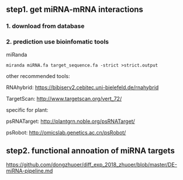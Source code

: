 ## step1. get miRNA-mRNA interactions
### 1. download from database

### 2. prediction use bioinfomatic tools
miRanda
```
miranda miRNA.fa target_sequence.fa -strict >strict.output
```
other recommended tools: 

RNAhybrid: https://bibiserv2.cebitec.uni-bielefeld.de/rnahybrid

TargetScan: http://www.targetscan.org/vert_72/

specific for plant:

psRNATarget: http://plantgrn.noble.org/psRNATarget/

psRobot: http://omicslab.genetics.ac.cn/psRobot/

## step2. functional annoation of miRNA targets
https://github.com/dongzhuoer/diff_exp_2018_zhuoer/blob/master/DE-miRNA-pipeline.md
